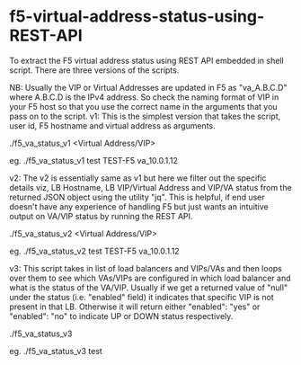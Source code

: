 # f5-virtual-address-status-using-REST-API
To extract the F5 virtual address status using REST API embedded in shell script. There are three versions of the scripts.

NB: Usually the VIP or Virtual Addresses are updated in F5 as "va_A.B.C.D" where A.B.C.D is the IPv4 address. So check the naming format of VIP in your F5 host so that you use the correct name in the arguments that you pass on to the script.
v1:
This is the simplest version that takes the script, user id, F5 hostname and virtual address as arguments.

./f5_va_status_v1 <UserID> <Target F5 Hostname> <Virtual Address/VIP>

eg. ./f5_va_status_v1 test TEST-F5 va_10.0.1.12

v2:
The v2 is essentially same as v1 but here we filter out the specific details viz, LB Hostname, LB VIP/Virtual Address and VIP/VA status from the returned JSON object using the utility "jq". This is helpful, if end user doesn't have any experience of handling F5 but just wants an intuitive output on VA/VIP status by running the REST API.

./f5_va_status_v2 <UserID> <Target F5 Hostname> <Virtual Address/VIP>

eg. ./f5_va_status_v2 test TEST-F5 va_10.0.1.12

v3:
This script takes in list of load balancers and VIPs/VAs and then loops over them to see which VAs/VIPs are configured in which load balancer and what is the status of the VA/VIP. Usually if we get a returned value of "null" under the status (i.e. "enabled" field) it indicates that specific VIP is not present in that LB. Otherwise it will return either "enabled": "yes" or "enabled": "no" to indicate UP or DOWN status respectively.

./f5_va_status_v3 <UserID>

eg. ./f5_va_status_v3 test


